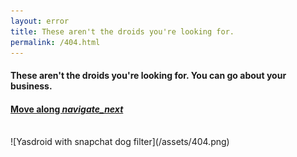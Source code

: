 ```yaml
---
layout: error
title: These aren't the droids you're looking for.
permalink: /404.html
---
```

#### These aren't the droids you're looking for. You can go about your business.

#### [Move along <i class="material-icons">navigate_next</i>](/)
<br>
![Yasdroid with snapchat dog filter](/assets/404.png)
